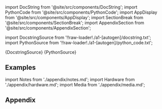 
[//]: # (Custom component imports)

import DocString from '@site/src/components/DocString';
import PythonCode from '@site/src/components/PythonCode';
import AppDisplay from '@site/src/components/AppDisplay';
import SectionBreak from '@site/src/components/SectionBreak';
import AppendixSection from '@site/src/components/AppendixSection';

[//]: # (Docstring)

import DocstringSource from '!!raw-loader!./a1-[autogen]/docstring.txt';
import PythonSource from '!!raw-loader!./a1-[autogen]/python_code.txt';

<DocString>{DocstringSource}</DocString>
<PythonCode GLink='EXTRACTORS/DEBUGGING/DC_CONTENT_TYPE/DC_CONTENT_TYPE.py'>{PythonSource}</PythonCode>

<SectionBreak />

    

[//]: # (Examples)

## Examples

<AppDisplay 
  GLink='EXTRACTORS/DEBUGGING/DC_CONTENT_TYPE'
  nodeLabel='DC_CONTENT_TYPE'>
</AppDisplay>

<SectionBreak />

    

[//]: # (Appendix)

import Notes from './appendix/notes.md';
import Hardware from './appendix/hardware.md';
import Media from './appendix/media.md';

## Appendix

<AppendixSection index={0} folderPath='nodes/EXTRACTORS/DEBUGGING/DC_CONTENT_TYPE/appendix/'><Notes /></AppendixSection>
<AppendixSection index={1} folderPath='nodes/EXTRACTORS/DEBUGGING/DC_CONTENT_TYPE/appendix/'><Hardware /></AppendixSection>
<AppendixSection index={2} folderPath='nodes/EXTRACTORS/DEBUGGING/DC_CONTENT_TYPE/appendix/'><Media /></AppendixSection>


